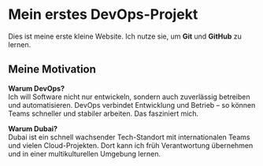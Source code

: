 # Mein erstes DevOps-Projekt

Dies ist meine erste kleine Website. Ich nutze sie, um **Git** und **GitHub** zu lernen.

## Meine Motivation

**Warum DevOps?**  
Ich will Software nicht nur entwickeln, sondern auch zuverlässig betreiben und automatisieren. DevOps verbindet Entwicklung und Betrieb – so können Teams schneller und stabiler arbeiten. Das fasziniert mich.

**Warum Dubai?**  
Dubai ist ein schnell wachsender Tech-Standort mit internationalen Teams und vielen Cloud-Projekten. Dort kann ich früh Verantwortung übernehmen und in einer multikulturellen Umgebung lernen.
